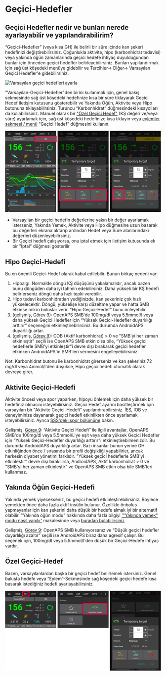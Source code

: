 # Geçici-Hedefler

## Geçici Hedefler nedir ve bunları nerede ayarlayabilir ve yapılandırabilirim?

“Geçici-Hedefler” (veya kısa GH) ile belirli bir süre içinde kan şekeri hedefinizi değiştirebilirsiniz. Çoğunlukla aktivite, hipo (karbonhidrat tedavisi) veya yakında öğün zamanlarında geçici hedefe ihtiyaç duyulduğundan bunlar için önceden geçici hedefler belirleyebilirsiniz. Bunları yapılandırmak için sağ üst köşedeki menüye gidebilir ve Tercihler-> Diğer-> Varsayılan Geçici Hedefler'e gidebilirsiniz.

![Varsayılan geçici hedefleri ayarla](../images/TempTarget_Default.png)

"Varsayılan-Geçici-Hedefler"den birini kullanmak için, genel bakış sekmesinde sağ üst köşedeki hedefinize kısa bir süre tıklayarak Geçici Hedef iletişim kutusunu gösterebilir ve Yakında Öğün, Aktivite veya Hipo butonuna tıklayabilirsiniz. Turuncu “Karbonhidrat” düğmesindeki kısayolları da kullabilirsiniz. Manuel olarak bir ["Özel Geçici Hedef"](../Usage/temptarget#custom-temp-target) (KŞ değeri ve/veya süre) ayarlamak için, sağ üst köşedeki hedefinize kısa tıklayın veya [eylemler sekmesi / menü](../Configuration/Config-Builder#actions) "Geçici Hedef" düğmesini kullanın.

![Geçici hedef ayarla](../images/TempTarget_Set2.png)

- Varsayılan bir geçici hedefin değerlerine yakın bir değer ayarlamak isterseniz, Yakında Yemek, Aktivite veya Hipo düğmesine uzun basarak bu değerleri ekrana aktarıp ardından Hedef veya Süre alanlarındaki değerleri düzenleyebilirsiniz.
- Bir Geçici hedefi çalışıyorsa, onu iptal etmek için iletişim kutusunda ek bir "İptal" düğmesi gösterilir

## Hipo Geçici-Hedefi

Bu en önemli Geçici-Hedef olarak kabul edilebilir. Bunun birkaç nedeni var:

1. Hipoalgı: Normalde döngü KŞ düşüşünü yakalamalıdır, ancak bazen bunu döngüden daha iyi tahmin edebilirsiniz. Daha yüksek bir KŞ hedefi belirlerseniz döngü daha hızlı tepki verebilir.
2. Hipo tedavi karbonhidratları yediğinizde, kan şekeriniz çok hızlı yükselecektir. Döngü, yükselişe karşı düzeltme yapar ve hatta SMB etkinse mikro boluslar verir. "Hipo Geçici-Hedef" bunu önleyebilir. 
3. (gelişmiş, [Görev 9](../Usage/Objectives#objective-9-enabling-additional-oref1-features-for-daytime-use-such-as-super-micro-bolus-smb)): OpenAPS SMB'de 100mg/dl veya 5.5mmol/l veya daha yüksek Geçici Hedefler için “Yüksek Geçici-Hedefler duyarlılığı arttırır” seçeneğini etkinleştirebilirsiniz. Bu durumda AndroidAPS duyarlılığı artar.
4. (gelişmiş, [Görev 9](../Usage/Objectives#objective-9-enabling-additional-oref1-features-for-daytime-use-such-as-super-micro-bolus-smb)): COB (Aktif karbonhidrat) > 0 ve "SMB'yi her zaman etkinleştir" seçili ise OpenAPS SMB etkin olsa bile, “Yüksek geçici hedeflerle SMB'yi etkinleştir"i devre dışı bırakarak geçici hedefler etkinken AndroidAPS'in SMB'leri vermesini engelleyebilirsiniz. 

Not: Karbonhidrat butonu ile karbonhidrat girerseniz ve kan şekeriniz 72 mg/dl veya 4mmol/l'den düşükse, Hipo geçici hedefi otomatik olarak devreye girer.

## Aktivite Geçici-Hedefi

Aktivite öncesi veya spor yaparken, hipoyu önlemek için daha yüksek bir hedefiniz olmasını isteyebilirsiniz. Geçici Hedef ayarını basitleştirmek için varsayılan bir "Aktivite Geçici-Hedefi" yapılandırabilirsiniz. İES, IOB ve deneyiminize dayanarak geçici hedefi etkinlikten önce ayarlamak isteyebilirsiniz. Ayrıca [SSS'deki spor bölümüne](../Getting-Started/FAQ#sports) bakın.

Gelişmiş, [Görev 9](../Usage/Objectives#objective-9-enabling-additional-oref1-features-for-daytime-use-such-as-super-micro-bolus-smb): “Aktivite Geçici Hedefi” ile ilgili avantajlar, OpenAPS SMB'de 100mg/dl veya 5.5mmol/L'ye eşit veya daha yüksek Geçici Hedefler için “Yüksek Geçici-Hedefler duyarlılığı arttırır”ı etkinleştirebilmenizdir. Bu durumda AndroidAPS duyarlılığı artar. Bazı insanlar bunun yerine GH etkinliğinden önce / sırasında bir profil değişikliği yapabilirler, ancak herkesin diyabet yönetimi farklıdır. "Yüksek geçici hedeflerle SMB'yi etkinleştir" devre dışı bırakılırsa, AndroidAPS, Aktif karbonhidrat > 0 ve "SMB'yi her zaman etkinleştir" ve OpenAPS SMB etkin olsa bile SMB'leri kullanmaz.

## Yakında Öğün Geçici-Hedefi

Yakında yemek yiyecekseniz, bu geçici hedefi etkinleştirebilirsiniz. Böylece yemekten önce daha fazla aktif insülin bulunur. Özellikle önbolus yapmayanlar için kan şekerini daha düşük bir hedefe almak iyi bir alternatif olabilir. "Yakında öğün modu" hakkında daha fazla bilgiyi ['"Yakında yemek" modu nasıl yapılır'](https://diyps.org/2015/03/26/how-to-do-eating-soon-mode-diyps-lessons-learned/) makalesinde veya [buradan bulabilirsiniz](https://diyps.org/tag/eating-soon-mode/).

Gelişmiş, [Görev 9](../Usage/Objectives#objective-9-enabling-additional-oref1-features-for-daytime-use-such-as-super-micro-bolus-smb): OpenAPS SMB kullanıyorsanız ve “Düşük geçici hedefler duyarlılığı azaltır” seçili ise AndroidAPS biraz daha agresif çalışır. Bu seçenek için, 100mg/dl veya 5.5mmol/l'den düşük bir Geçici-Hedefe ihtiyaç vardır.

## Özel Geçici-Hedef

Bazen, varsayılanlardan başka bir geçici hedef belirlemek istersiniz. Genel bakışta hedefe veya “Eylem”-Sekmesinde sağ köşedeki geçici hedefe kısa basarak istediğiniz hedefi ayarlayabilirsiniz.

![Eylem sekmesi aracılığıyla geçici hedef belirleyin](../images/TempTarget_ActionTab.png)